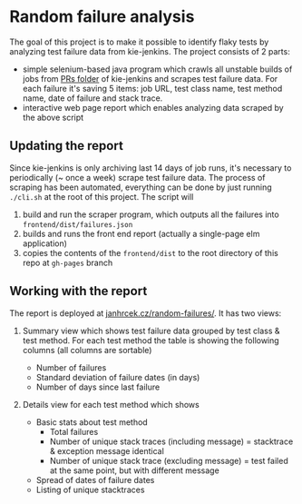 # Random failure analysis

The goal of this project is to make it possible to identify flaky tests by analyzing test failure data from kie-jenkins.
The project consists of 2 parts:
- simple selenium-based java program which crawls all unstable builds of jobs from [PRs folder](https://kie-jenkins.rhev-ci-vms.eng.rdu2.redhat.com/view/PRs/) of kie-jenkins
 and scrapes test failure data. For each failure it's saving 5 items: job URL, test class name, test method name, date of failure and stack trace.
- interactive web page report which enables analyzing data scraped by the above script

## Updating the report

Since kie-jenkins is only archiving last 14 days of job runs, it's necessary to periodically (~ once a week) scrape test failure data.
The process of scraping has been automated, everything can be done by just running `./cli.sh` at the root of this project. The script will
1. build and run the scraper program, which outputs all the failures into `frontend/dist/failures.json`
2. builds and runs the front end report (actually a single-page elm application)
3. copies the contents of the `frontend/dist` to the root directory of this repo at `gh-pages` branch

## Working with the report

The report is deployed at [janhrcek.cz/random-failures/](http://janhrcek.cz/random-failures/).
It has two views:

1. Summary view which shows test failure data grouped by test class & test method.
For each test method the table is showing the following columns (all columns are sortable)
   - Number of failures
   - Standard deviation of failure dates (in days)
   - Number of days since last failure

2. Details view for each test method which shows
   - Basic stats about test method
     - Total failures
     - Number of unique stack traces (including message) = stacktrace & exception message identical
     - Number of unique stack trace (excluding message) = test failed at the same point, but with different message
   - Spread of dates of failure dates
   - Listing of unique stacktraces
